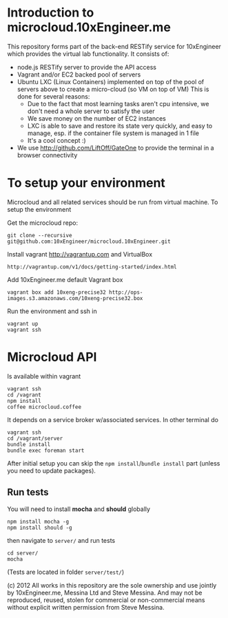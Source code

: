 Introduction to microcloud.10xEngineer.me
=========================================

This repository forms part of the back-end RESTify service for 10xEngineer which provides the virtual lab functionality.
It consists of:
- node.js RESTify server to provide the API access
- Vagrant and/or EC2 backed pool of servers
- Ubuntu LXC (Linux Containers) implemented on top of the pool of servers above to create a micro-cloud (so VM on top of VM)
    This is done for several reasons:
    - Due to the fact that most learning tasks aren't cpu intensive, we don't need a whole server to satisfy the user
    - We save money on the number of EC2 instances
    - LXC is able to save and restore its state very quickly, and easy to manage, esp. if the container file system is managed in 1 file
    - It's a cool concept :)
- We use http://github.com/LiftOff/GateOne to provide the terminal in a browser connectivity

To setup your environment
=========================

Microcloud and all related services should be run from virtual machine. To setup the environment

Get the microcloud repo:

    git clone --recursive git@github.com:10xEngineer/microcloud.10xEngineer.git

Install vagrant http://vagrantup.com and VirtualBox 
    
    http://vagrantup.com/v1/docs/getting-started/index.html

Add 10xEngineer.me default Vagrant box

    vagrant box add 10xeng-precise32 http://ops-images.s3.amazonaws.com/10xeng-precise32.box

Run the environment and ssh in

    vagrant up
    vagrant ssh

Microcloud API
==============

Is available within vagrant 

    vagrant ssh
    cd /vagrant
    npm install
    coffee microcloud.coffee

It depends on a service broker w/associated services. In other terminal do 

    vagrant ssh
    cd /vagrant/server
    bundle install
    bundle exec foreman start

After initial setup you can skip the `npm install`/`bundle install` part (unless you need to update packages).

## Run tests

You will need to install **mocha** and **should** globally 

	npm install mocha -g
	npm install should -g
		
then navigate to `server/` and run tests

	cd server/
	mocha
		
(Tests are located in folder `server/test/`)

(c) 2012 All works in this repository are the sole ownership and use jointly by 10xEngineer.me, Messina Ltd and Steve Messina.
And may not be reproduced, reused, stolen for commercial or non-commercial means without explicit written permission from Steve Messina.
